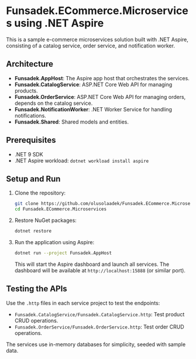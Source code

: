 # Funsadek.ECommerce.Microservices using .NET Aspire

This is a sample e-commerce microservices solution built with .NET Aspire, consisting of a catalog service, order service, and notification worker.

## Architecture

- **Funsadek.AppHost**: The Aspire app host that orchestrates the services.
- **Funsadek.CatalogService**: ASP.NET Core Web API for managing products.
- **Funsadek.OrderService**: ASP.NET Core Web API for managing orders, depends on the catalog service.
- **Funsadek.NotificationWorker**: .NET Worker Service for handling notifications.
- **Funsadek.Shared**: Shared models and entities.

## Prerequisites

- .NET 9 SDK
- .NET Aspire workload: `dotnet workload install aspire`

## Setup and Run

1. Clone the repository:

   ```bash
   git clone https://github.com/olusolaadek/Funsadek.ECommerce.Microservices.git
   cd Funsadek.ECommerce.Microservices
   ```

2. Restore NuGet packages:

   ```bash
   dotnet restore
   ```

3. Run the application using Aspire:

   ```bash
   dotnet run --project Funsadek.AppHost
   ```

   This will start the Aspire dashboard and launch all services. The dashboard will be available at `http://localhost:15888` (or similar port).

## Testing the APIs

Use the `.http` files in each service project to test the endpoints:

- `Funsadek.CatalogService/Funsadek.CatalogService.http`: Test product CRUD operations.
- `Funsadek.OrderService/Funsadek.OrderService.http`: Test order CRUD operations.

The services use in-memory databases for simplicity, seeded with sample data.